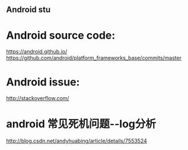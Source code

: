 ## Android stu

# Android source code:
https://android.github.io/
https://github.com/android/platform_frameworks_base/commits/master

# Android issue:
http://stackoverflow.com/

# android 常见死机问题--log分析
http://blog.csdn.net/andyhuabing/article/details/7553524
